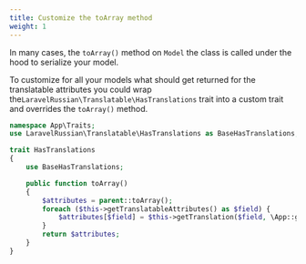 ```yaml
---
title: Customize the toArray method
weight: 1
---
```


In many cases, the `toArray()` method on `Model` the class is called under the hood to serialize your model.

To customize for all your models what should get returned for the translatable attributes you could wrap the`LaravelRussian\Translatable\HasTranslations` trait into a custom trait and overrides the `toArray()` method.

```php
namespace App\Traits;
use LaravelRussian\Translatable\HasTranslations as BaseHasTranslations;

trait HasTranslations
{
    use BaseHasTranslations;

    public function toArray()
    {
        $attributes = parent::toArray();
        foreach ($this->getTranslatableAttributes() as $field) {
            $attributes[$field] = $this->getTranslation($field, \App::getLocale());
        }
        return $attributes;
    }
}
```
